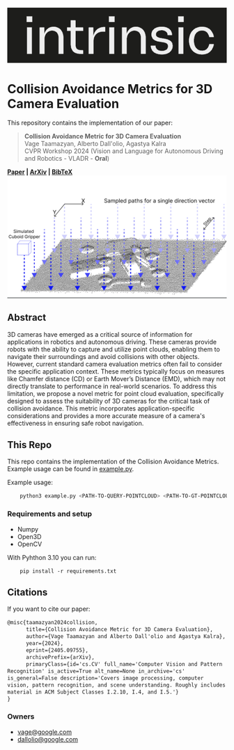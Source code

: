 ![alt text](images/logo.png)

# Collision Avoidance Metrics for 3D Camera Evaluation
This repository contains the implementation of our paper:
> **Collision Avoidance Metric for 3D Camera Evaluation**\
> Vage Taamazyan, Alberto Dall'olio, Agastya Kalra \
> CVPR Workshop 2024 (Vision and Language for Autonomous Driving and Robotics - VLADR - **Oral**)

**[Paper](https://arxiv.org/pdf/2405.09755)  | [ArXiv](https://arxiv.org/abs/2405.09755) | [BibTeX](#citation)** 
![alt text](images/collision_metric_viz.png)


## Abstract
3D cameras have emerged as a critical source of information for applications in robotics and autonomous driving. These cameras provide robots with the ability to capture and utilize point clouds, enabling them to navigate their surroundings and avoid collisions with other objects. However, current standard camera evaluation metrics often fail to consider the specific application context. These metrics typically focus on measures like Chamfer distance (CD) or Earth Mover’s Distance (EMD), which may not directly translate to performance in real-world scenarios. To address this limitation, we propose a novel metric for point cloud evaluation, specifically designed to assess the suitability of 3D cameras for the critical task of collision avoidance. This metric incorporates application-specific considerations and provides a more accurate measure of a camera's effectiveness in ensuring safe robot navigation.

## This Repo
This repo contains the implementation of the Collision Avoidance Metrics. Example usage can be found in [example.py](example.py).

Example usage:

```sh
    python3 example.py <PATH-TO-QUERY-POINTCLOUD> <PATH-TO-GT-POINTCLOUD>
```

### Requirements and setup

- Numpy
- Open3D
- OpenCV

With Pyhthon 3.10 you can run:
```
    pip install -r requirements.txt
```

## Citations
If you want to cite our paper:

```
@misc{taamazyan2024collision,
      title={Collision Avoidance Metric for 3D Camera Evaluation}, 
      author={Vage Taamazyan and Alberto Dall'olio and Agastya Kalra},
      year={2024},
      eprint={2405.09755},
      archivePrefix={arXiv},
      primaryClass={id='cs.CV' full_name='Computer Vision and Pattern Recognition' is_active=True alt_name=None in_archive='cs' is_general=False description='Covers image processing, computer vision, pattern recognition, and scene understanding. Roughly includes material in ACM Subject Classes I.2.10, I.4, and I.5.'}
}
```

### Owners
- vage@google.com
- dallolio@google.com
